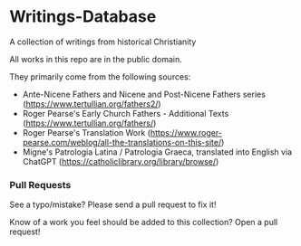 # Writings-Database
A collection of writings from historical Christianity

All works in this repo are in the public domain.

They primarily come from the following sources:

- Ante-Nicene Fathers and Nicene and Post-Nicene Fathers series (https://www.tertullian.org/fathers2/)
- Roger Pearse's Early Church Fathers - Additional Texts (https://www.tertullian.org/fathers/)
- Roger Pearse's Translation Work (https://www.roger-pearse.com/weblog/all-the-translations-on-this-site/)
- Migne's Patrologia Latina / Patrologia Graeca, translated into English via ChatGPT (https://catholiclibrary.org/library/browse/)

### Pull Requests

See a typo/mistake? Please send a pull request to fix it! 

Know of a work you feel should be added to this collection? Open a pull request!